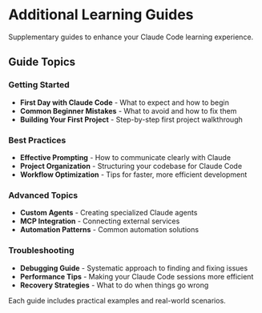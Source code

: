 # Additional Learning Guides

Supplementary guides to enhance your Claude Code learning experience.

## Guide Topics

### Getting Started
- **First Day with Claude Code** - What to expect and how to begin
- **Common Beginner Mistakes** - What to avoid and how to fix them
- **Building Your First Project** - Step-by-step first project walkthrough

### Best Practices
- **Effective Prompting** - How to communicate clearly with Claude
- **Project Organization** - Structuring your codebase for Claude Code
- **Workflow Optimization** - Tips for faster, more efficient development

### Advanced Topics
- **Custom Agents** - Creating specialized Claude agents
- **MCP Integration** - Connecting external services
- **Automation Patterns** - Common automation solutions

### Troubleshooting
- **Debugging Guide** - Systematic approach to finding and fixing issues
- **Performance Tips** - Making your Claude Code sessions more efficient
- **Recovery Strategies** - What to do when things go wrong

Each guide includes practical examples and real-world scenarios.